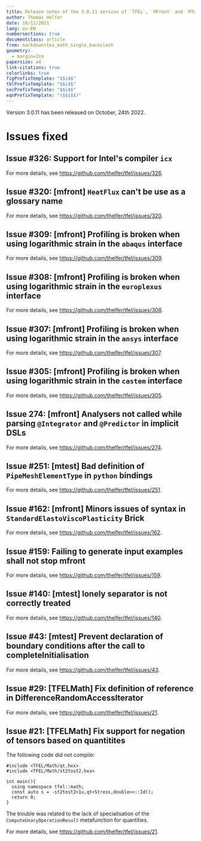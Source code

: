 ```yaml
---
title: Release notes of the 3.0.11 version of `TFEL`, `MFront` and `MTest`
author: Thomas Helfer
date: 16/11/2021
lang: en-EN
numbersections: true
documentclass: article
from: markdown+tex_math_single_backslash
geometry:
  - margin=2cm
papersize: a4
link-citations: true
colorlinks: true
figPrefixTemplate: "$$i$$"
tblPrefixTemplate: "$$i$$"
secPrefixTemplate: "$$i$$"
eqnPrefixTemplate: "($$i$$)"
---
```


Version 3.0.11 has been released on October, 24th 2022.

# Issues fixed

## Issue #326: Support for Intel's compiler `icx`

For more details, see <https://github.com/thelfer/tfel/issues/326>.

## Issue #320: [mfront] `HeatFlux` can't be use as a glossary name

For more details, see <https://github.com/thelfer/tfel/issues/320>.

## Issue #309: [mfront] Profiling is broken when using logarithmic strain in the `abaqus` interface 

For more details, see <https://github.com/thelfer/tfel/issues/309>.

## Issue #308: [mfront] Profiling is broken when using logarithmic strain in the `europlexus` interface 

For more details, see <https://github.com/thelfer/tfel/issues/308>.

## Issue #307: [mfront] Profiling is broken when using logarithmic strain in the `ansys` interface 

For more details, see <https://github.com/thelfer/tfel/issues/307>.

## Issue #305: [mfront] Profiling is broken when using logarithmic strain in the `castem` interface 

For more details, see <https://github.com/thelfer/tfel/issues/305>.

## Issue 274: [mfront] Analysers not called while parsing `@Integrator` and `@Predictor` in implicit DSLs

For more details, see <https://github.com/thelfer/tfel/issues/274>.

## Issue #251: [mtest] Bad definition of `PipeMeshElementType` in `python` bindings

For more details, see <https://github.com/thelfer/tfel/issues/251>.

## Issue #162: [mfront] Minors issues of syntax in `StandardElastoViscoPlasticity` Brick

For more details, see <https://github.com/thelfer/tfel/issues/162>.

## Issue #159: Failing to generate input examples shall not stop mfront

For more details, see <https://github.com/thelfer/tfel/issues/159>.

## Issue #140: [mtest] lonely separator is not correctly treated

For more details, see <https://github.com/thelfer/tfel/issues/140>.

## Issue #43: [mtest] Prevent declaration of boundary conditions after the call to completeInitialisation

For more details, see <https://github.com/thelfer/tfel/issues/43>.

## Issue #29: [TFELMath] Fix definition of reference in DifferenceRandomAccessIterator

For more details, see <https://github.com/thelfer/tfel/issues/21>.

## Issue #21: [TFELMath] Fix support for negation of tensors based on quantitites

The following code did not compile:

~~~~{.cxx}
#include <TFEL/Math/qt.hxx>
#include <TFEL/Math/st2tost2.hxx>

int main(){
  using namespace tfel::math;
  const auto s = -st2tost2<1u,qt<Stress,double>>::Id();
  return 0;
}
~~~~

The trouble was related to the lack of specialisation of the
`ComputeUnaryOperationResult` metafunction for quantities.

For more details, see <https://github.com/thelfer/tfel/issues/21>.
